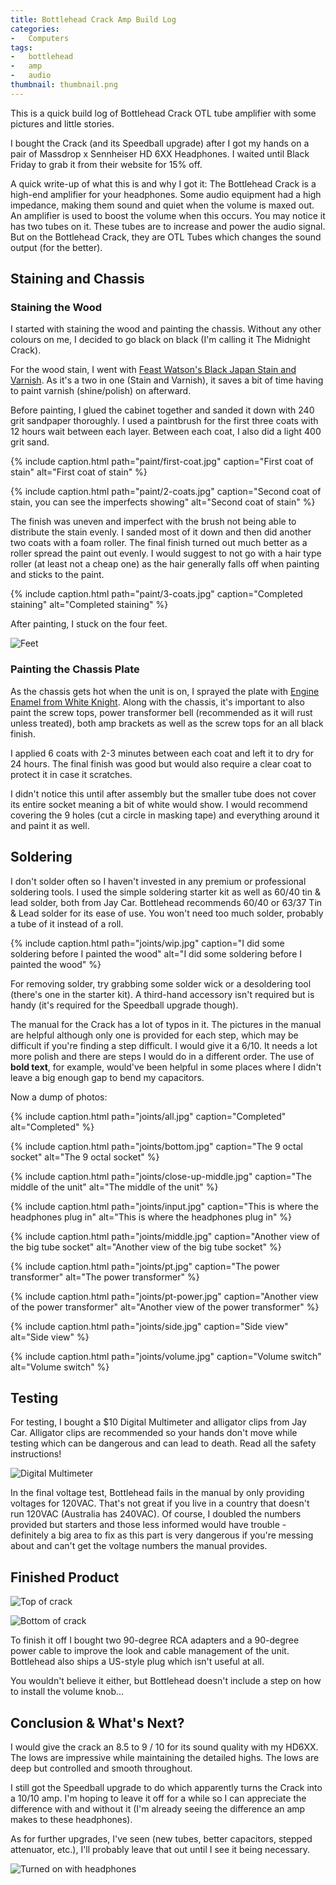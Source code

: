 ```yaml
---
title: Bottlehead Crack Amp Build Log
categories:
-   Computers
tags:
-   bottlehead
-   amp
-   audio
thumbnail: thumbnail.png
---
```


This is a quick build log of Bottlehead Crack OTL tube amplifier with some pictures and little stories.

<!-- more -->

I bought the Crack (and its Speedball upgrade) after I got my hands on a pair of Massdrop x Sennheiser HD 6XX Headphones. I waited until Black Friday to grab it from their website for 15% off.

A quick write-up of what this is and why I got it: The Bottlehead Crack is a high-end amplifier for your headphones. Some audio equipment had a high impedance, making them sound and quiet when the volume is maxed out. An amplifier is used to boost the volume when this occurs. You may notice it has two tubes on it. These tubes are to increase and power the audio signal. But on the Bottlehead Crack, they are OTL Tubes which changes the sound output (for the better).

## Staining and Chassis

### Staining the Wood

I started with staining the wood and painting the chassis. Without any other colours on me, I decided to go black on black (I'm calling it The Midnight Crack).

For the wood stain, I went with [Feast Watson's Black Japan Stain and Varnish](http://www.feastwatson.com.au/consumer/products/interior/product-details/1522). As it's a two in one (Stain and Varnish), it saves a bit of time having to paint varnish (shine/polish) on afterward.

Before painting, I glued the cabinet together and sanded it down with 240 grit sandpaper thoroughly. I used a paintbrush for the first three coats with 12 hours wait between each layer. Between each coat, I also did a light 400 grit sand.

{% include caption.html path="paint/first-coat.jpg" caption="First coat of stain" alt="First coat of stain" %}

{% include caption.html path="paint/2-coats.jpg" caption="Second coat of stain, you can see the imperfects showing" alt="Second coat of stain" %}

The finish was uneven and imperfect with the brush not being able to distribute the stain evenly. I sanded most of it down and then did another two coats with a foam roller. The final finish turned out much better as a roller spread the paint out evenly. I would suggest to not go with a hair type roller (at least not a cheap one) as the hair generally falls off when painting and sticks to the paint.

{% include caption.html path="paint/3-coats.jpg" caption="Completed staining" alt="Completed staining" %}

After painting, I stuck on the four feet.

![Feet]({{page.images}}paint/feet.jpg)

### Painting the Chassis Plate

As the chassis gets hot when the unit is on, I sprayed the plate with [Engine Enamel from White Knight](http://www.whiteknightpaints.com.au/specialty-paints/high-temperature/engine-enamel). Along with the chassis, it's important to also paint the screw tops, power transformer bell (recommended as it will rust unless treated), both amp brackets as well as the screw tops for an all black finish.

I applied 6 coats with 2-3 minutes between each coat and left it to dry for 24 hours. The final finish was good but would also require a clear coat to protect it in case it scratches.

I didn't notice this until after assembly but the smaller tube does not cover its entire socket meaning a bit of white would show. I would recommend covering the 9 holes (cut a circle in masking tape) and everything around it and paint it as well.

## Soldering

I don't solder often so I haven't invested in any premium or professional soldering tools. I used the simple soldering starter kit as well as 60/40 tin & lead solder, both from Jay Car. Bottlehead recommends 60/40 or 63/37 Tin & Lead solder for its ease of use. You won't need too much solder, probably a tube of it instead of a roll.

{% include caption.html path="joints/wip.jpg" caption="I did some soldering before I painted the wood" alt="I did some soldering before I painted the wood" %}

For removing solder, try grabbing some solder wick or a desoldering tool (there's one in the starter kit). A third-hand accessory isn't required but is handy (it's required for the Speedball upgrade though).

The manual for the Crack has a lot of typos in it. The pictures in the manual are helpful although only one is provided for each step, which may be difficult if you're finding a step difficult. I would give it a 6/10. It needs a lot more polish and there are steps I would do in a different order. The use of **bold text**, for example, would've been helpful in some places where I didn't leave a big enough gap to bend my capacitors.

Now a dump of photos:

{% include caption.html path="joints/all.jpg" caption="Completed" alt="Completed" %}

{% include caption.html path="joints/bottom.jpg" caption="The 9 octal socket" alt="The 9 octal socket" %}

{% include caption.html path="joints/close-up-middle.jpg" caption="The middle of the unit" alt="The middle of the unit" %}

{% include caption.html path="joints/input.jpg" caption="This is where the headphones plug in" alt="This is where the headphones plug in" %}

{% include caption.html path="joints/middle.jpg" caption="Another view of the big tube socket" alt="Another view of the big tube socket" %}

{% include caption.html path="joints/pt.jpg" caption="The power transformer" alt="The power transformer" %}

{% include caption.html path="joints/pt-power.jpg" caption="Another view of the power transformer" alt="Another view of the power transformer" %}

{% include caption.html path="joints/side.jpg" caption="Side view" alt="Side view" %}

{% include caption.html path="joints/volume.jpg" caption="Volume switch" alt="Volume switch" %}

## Testing

For testing, I bought a $10 Digital Multimeter and alligator clips from Jay Car. Alligator clips are recommended so your hands don't move while testing which can be dangerous and can lead to death. Read all the safety instructions!

![Digital Multimeter]({{page.images}}/finished/mm-testing.jpg)

In the final voltage test, Bottlehead fails in the manual by only providing voltages for 120VAC. That's not great if you live in a country that doesn't run 120VAC (Australia has 240VAC). Of course, I doubled the numbers provided but starters and those less informed would have trouble - definitely a big area to fix as this part is very dangerous if you're messing about and can't get the voltage numbers the manual provides.

## Finished Product
![Top of crack]({{page.images}}/finished/finished-top.jpg)

![Bottom of crack]({{page.images}}/finished/finished-underside.jpg)

To finish it off I bought two 90-degree RCA adapters and a 90-degree power cable to improve the look and cable management of the unit. Bottlehead also ships a US-style plug which isn't useful at all.

You wouldn't believe it either, but Bottlehead doesn't include a step on how to install the volume knob...

## Conclusion & What's Next?

I would give the crack an 8.5 to 9 / 10 for its sound quality with my HD6XX. The lows are impressive while maintaining the detailed highs. The lows are deep but controlled and smooth throughout.

I still got the Speedball upgrade to do which apparently turns the Crack into a 10/10 amp. I'm hoping to leave it off for a while so I can appreciate the difference with and without it (I'm already seeing the difference an amp makes to these headphones).

As for further upgrades, I've seen (new tubes, better capacitors, stepped attenuator, etc.), I'll probably leave that out until I see it being necessary.

![Turned on with headphones]({{page.images}}/finished/finished-stretch.jpg)
